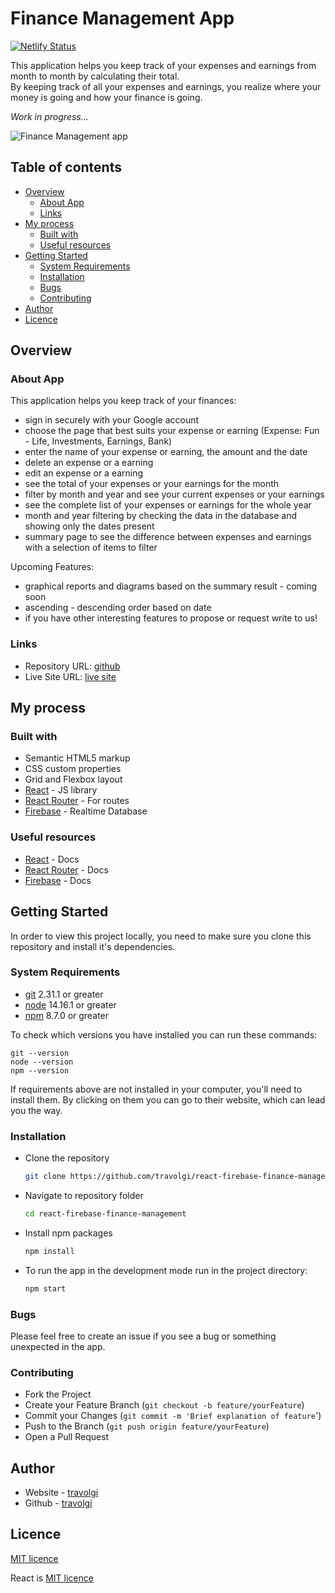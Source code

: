 # Finance Management App

[![Netlify Status](https://api.netlify.com/api/v1/badges/67bbc49b-2d5f-4352-82db-8b56ef6405a1/deploy-status)](https://app.netlify.com/sites/finance-management/deploys)

This application helps you keep track of your expenses and earnings from month to month by calculating their total.  
By keeping track of all your expenses and earnings, you realize where your money is going and how your finance is going.

<em>Work in progress...</em>

![Finance Management app](./screenshot.webp)

## Table of contents

- [Overview](#overview)
  - [About App](#about-app)
  - [Links](#links)
- [My process](#my-process)
  - [Built with](#built-with)
  - [Useful resources](#useful-resources)
- [Getting Started](#getting-started)
  - [System Requirements](#system-requirements)
  - [Installation](#installation)
  - [Bugs](#bugs)
  - [Contributing](#contributing)
- [Author](#author)
- [Licence](#licence) 

## Overview

### About App

This application helps you keep track of your finances:

- sign in securely with your Google account
- choose the page that best suits your expense or earning (Expense: Fun - Life, Investments, Earnings, Bank)
- enter the name of your expense or earning, the amount and the date
- delete an expense or a earning
- edit an expense or a earning
- see the total of your expenses or your earnings for the month
- filter by month and year and see your current expenses or your earnings
- see the complete list of your expenses or earnings for the whole year
- month and year filtering by checking the data in the database and showing only the dates present
- summary page to see the difference between expenses and earnings with a selection of items to filter

Upcoming Features:
- graphical reports and diagrams based on the summary result - coming soon
- ascending - descending order based on date
- if you have other interesting features to propose or request write to us!

### Links

- Repository URL: [github](https://github.com/travolgi/react-firebase-finance-management)
- Live Site URL: [live site](https://finance.travolgi.com)

## My process

### Built with

- Semantic HTML5 markup
- CSS custom properties
- Grid and Flexbox layout
- [React](https://reactjs.org) - JS library
- [React Router](https://reactrouter.com) - For routes
- [Firebase](https://firebase.google.com) - Realtime Database

### Useful resources

- [React](https://reactjs.org/docs/getting-started.html) - Docs
- [React Router](https://reactrouter.com/docs/en/v6) - Docs
- [Firebase](https://firebase.google.com/docs) - Docs

## Getting Started

In order to view this project locally, you need to make sure you clone this repository and install it's dependencies.

### System Requirements

- [git](https://git-scm.com) 2.31.1 or greater
- [node](https://nodejs.org/en) 14.16.1 or greater
- [npm](https://nodejs.org/en) 8.7.0 or greater

To check which versions you have installed you can run these commands:
```
git --version
node --version
npm --version
```
If requirements above are not installed in your computer, you'll need to install them. By clicking on them you can go to their website, which can lead you the way.

### Installation

- Clone the repository
  ```sh
  git clone https://github.com/travolgi/react-firebase-finance-management.git
  ```
- Navigate to repository folder
  ```sh
  cd react-firebase-finance-management
  ```
- Install npm packages
  ```sh
  npm install
  ```
- To run the app in the development mode run in the project directory: 
  ```sh
  npm start
  ```

### Bugs

Please feel free to create an issue if you see a bug or something unexpected in the app.

### Contributing

- Fork the Project
- Create your Feature Branch (`git checkout -b feature/yourFeature`)
- Commit your Changes (`git commit -m 'Brief explanation of feature`')
- Push to the Branch (`git push origin feature/yourFeature`)
- Open a Pull Request

## Author

- Website - [travolgi](https://travolgi.com)
- Github - [travolgi](https://github.com/travolgi)

## Licence 
[MIT licence](https://github.com/travolgi/react-firebase-finance-management/blob/main/LICENSE)

React is [MIT licence](https://github.com/facebook/react/blob/main/LICENSE)

